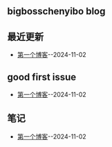 ## bigbosschenyibo blog
## 最近更新
- [第一个博客](https://github.com/bigbosschenyibo/gitblog/issues/1)--2024-11-02
## good first issue
- [第一个博客](https://github.com/bigbosschenyibo/gitblog/issues/1)--2024-11-02
## 笔记
- [第一个博客](https://github.com/bigbosschenyibo/gitblog/issues/1)--2024-11-02
